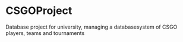 # CSGOProject
Database project for university, managing a databasesystem of CSGO players, teams and tournaments
